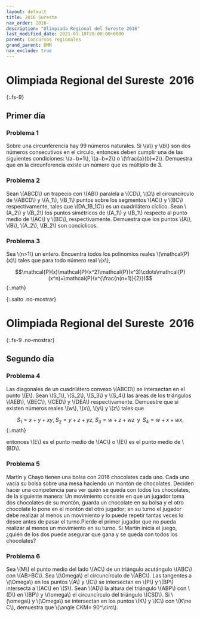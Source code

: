 ```yaml
---
layout: default
title: 2016 Sureste
nav_order: 2016-
description: "Olimpiada Regional del Sureste 2016"
last_modified_date: 2021-01-10T20:00:00+0000
parent: Concursos regionales
grand_parent: OMM
nav_exclude: true
---
```


<link rel="stylesheet" href="{{ '/assets/css/just-the-docs-degAzul.css' | absolute_url }}">
<script>
    jtd.setTheme('degVerde');
</script>

<!--Enviado por José Hdz. Stgo. al correo polynomm@outlook.com el 2 de enero de 2021-->

# Olimpiada Regional del Sureste&nbsp;<span class="deg-sitio deg-sitio-texto"> 2016</span>
{:.fs-9}

## <span class="deg-sitio deg-sitio-texto">Primer día</span>

### Problema&nbsp;<span class="deg-sitio deg-sitio-texto">1</span>

Sobre una circunferencia hay 99 números naturales. Si \\(a\\) y \\(b\\) son dos números consecutivos en el círculo, entonces deben cumplir una de las siguientes condiciones: \\(a−b=1\\), \\(a−b=2\\) o \\(\frac{a}{b}=2\\). Demuestra que en la circunferencia existe un número que es múltiplo de 3.

### Problema&nbsp;<span class="deg-sitio deg-sitio-texto">2</span>

Sean \\(ABCD\\) un trapecio con \\(AB\\) paralela a \\(CD\\), \\(Ω\\) el circuncírculo de \\(ABCD\\) y \\(A_1\\), \\(B_1\\) puntos  sobre  los segmentos \\(AC\\) y \\(BC\\) respectivamente,  tales  que \\(DA_1B_1C\\) es un cuadrilátero cíclico. Sean \\(A_2\\) y \\(B_2\\) los puntos simétricos de \\(A_1\\) y \\(B_1\\) respecto al punto medio de \\(AC\\) y \\(BC\\), respectivamente. Demuestra que los puntos \\(A\\), \\(B\\), \\(A_2\\), \\(B_2\\) son concíclicos.

### Problema&nbsp;<span class="deg-sitio deg-sitio-texto">3</span>

Sea \\(n>1\\)  un  entero.  Encuentra  todos  los  polinomios reales \\(\mathcal{P}(x)\\)  tales  que para todo número real \\(x\\),

$$\mathcal{P}(x)\mathcal{P}(x^2)\mathcal{P}(x^3)\cdots\mathcal{P}(x^n)=\mathcal{P}(x^{\frac{n(n+1)}{2}})$$
{:.math}

<div></div>
{:.salto .no-mostrar}

# Olimpiada Regional del Sureste&nbsp;<span class="deg-sitio deg-sitio-texto"> 2016</span>
{:.fs-9 .no-mostrar}

## <span class="deg-sitio deg-sitio-texto">Segundo día</span>

### Problema&nbsp;<span class="deg-sitio deg-sitio-texto">4</span>

Las diagonales de un cuadrilátero convexo \\(ABCD\\) se intersectan en el punto \\(E\\). Sean \\(S_1\\), \\(S_2\\), \\(S_3\\) y \\(S_4\\) las áreas de los triángulos \\(AEB\\), \\(BEC\\), \\(CED\\) y \\(DEA\\) respectivamente. Demuestre que si existen números reales \\(w\\), \\(x\\), \\(y\\) y \\(z\\) tales que

$$S_1=x+y+xy,\;S_2=y+z+yz,\;S_3=w+z+wz\;\;\text{y}\;\;S_4=w+x+wx,$$
{:.math}

entonces \\(E\\) es el punto medio de \\(AC\\) o \\(E\\) es el punto medio de \\(BD\\).

### Problema&nbsp;<span class="deg-sitio deg-sitio-texto">5</span>

Martín y Chayo tienen una bolsa con 2016 chocolates cada uno. Cada uno vacía su bolsa sobre una mesa haciendo un montón de chocolates. Deciden hacer una competencia para ver quién se queda con todos los chocolates, de la siguiente manera: Un movimiento consiste en que un jugador toma dos chocolates de su  montón,  guarda  un  chocolate  en  su  bolsa  y  el  otro  chocolate  lo  pone  en el montón del otro jugador; en su turno el jugador debe realizar al menos un movimiento y lo puede repetir tantas veces lo desee antes de pasar el turno.Pierde el primer jugador que no pueda realizar al menos un movimiento en su turno. Si Martín inicia el juego, ¿quién de los dos puede asegurar que gana y se queda con todos los chocolates?

### Problema&nbsp;<span class="deg-sitio deg-sitio-texto">6</span>

Sea \\(M\\) el  punto  medio  del  lado \\(AC\\) de  un  triángulo  acutángulo \\(ABC\\) con \\(AB>BC\\). Sea \\(\Omega\\) el circuncírculo de \\(ABC\\). Las tangentes a \\(\Omega\\) en los puntos \\(A\\) y \\(C\\) se intersectan en \\(P\\) y \\(BP\\) intersecta a \\(AC\\) en \\(S\\). Sean \\(AD\\) la altura del triángulo \\(ABP\\) con \\(D\\) en \\(BP\\) y \\(\omega\\) el circuncírculo del triángulo \\(CSD\\). Si \\(\omega\\) y \\(\Omega\\) se intersectan en los puntos \\(K\\) y \\(C\\) con \\(K\ne C\\), demuestra que \\(\angle CKM= 90^\circ\\).